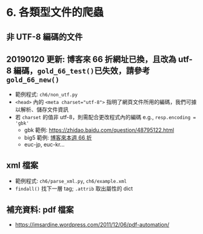 # 6. 各類型文件的爬蟲

## 非 UTF-8 編碼的文件

## 20190120 更新: 博客來 66 折網址已換，且改為 utf-8 編碼，`gold_66_test()`已失效，請參考 `gold_66_new()`

* 範例程式: `ch6/non_utf.py`
* `<head>` 內的 `<meta charset="utf-8">` 指明了網頁文件所用的編碼，我們可據以解析、儲存文件資訊
* 若 `charset` 的值非 utf-8，則需配合更改程式內的編碼 e.g., `resp.encoding = 'gbk'`
    * gbk 範例: https://zhidao.baidu.com/question/48795122.html
    * big5 範例: [博客來本週 66 折](http://www.books.com.tw/activity/gold66_day/)
    * euc-jp, euc-kr...

## xml 檔案

* 範例程式: `ch6/parse_xml.py`, `ch6/example.xml`
* `findall()` 找下一層 tag; `.attrib` 取出屬性的 dict

## 補充資料: pdf 檔案

* https://imsardine.wordpress.com/2011/12/06/pdf-automation/
